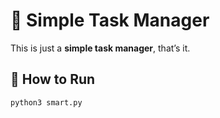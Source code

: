 # 📝 Simple Task Manager

This is just a **simple task manager**, that’s it.

## 🚀 How to Run

```bash
python3 smart.py




